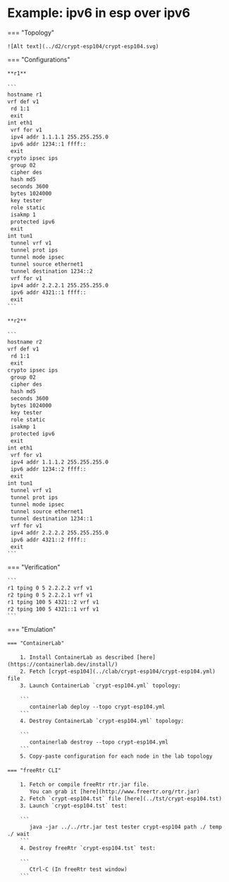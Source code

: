 # Example: ipv6 in esp over ipv6

=== "Topology"

    ![Alt text](../d2/crypt-esp104/crypt-esp104.svg)

=== "Configurations"

    **r1**

    ```
    hostname r1
    vrf def v1
     rd 1:1
     exit
    int eth1
     vrf for v1
     ipv4 addr 1.1.1.1 255.255.255.0
     ipv6 addr 1234::1 ffff::
     exit
    crypto ipsec ips
     group 02
     cipher des
     hash md5
     seconds 3600
     bytes 1024000
     key tester
     role static
     isakmp 1
     protected ipv6
     exit
    int tun1
     tunnel vrf v1
     tunnel prot ips
     tunnel mode ipsec
     tunnel source ethernet1
     tunnel destination 1234::2
     vrf for v1
     ipv4 addr 2.2.2.1 255.255.255.0
     ipv6 addr 4321::1 ffff::
     exit
    ```

    **r2**

    ```
    hostname r2
    vrf def v1
     rd 1:1
     exit
    crypto ipsec ips
     group 02
     cipher des
     hash md5
     seconds 3600
     bytes 1024000
     key tester
     role static
     isakmp 1
     protected ipv6
     exit
    int eth1
     vrf for v1
     ipv4 addr 1.1.1.2 255.255.255.0
     ipv6 addr 1234::2 ffff::
     exit
    int tun1
     tunnel vrf v1
     tunnel prot ips
     tunnel mode ipsec
     tunnel source ethernet1
     tunnel destination 1234::1
     vrf for v1
     ipv4 addr 2.2.2.2 255.255.255.0
     ipv6 addr 4321::2 ffff::
     exit
    ```

=== "Verification"

    ```
    r1 tping 0 5 2.2.2.2 vrf v1
    r2 tping 0 5 2.2.2.1 vrf v1
    r1 tping 100 5 4321::2 vrf v1
    r2 tping 100 5 4321::1 vrf v1
    ```

=== "Emulation"

    === "ContainerLab"

        1. Install ContainerLab as described [here](https://containerlab.dev/install/)  
        2. Fetch [crypt-esp104](../clab/crypt-esp104/crypt-esp104.yml) file  
        3. Launch ContainerLab `crypt-esp104.yml` topology:  

        ```
           containerlab deploy --topo crypt-esp104.yml  
        ```
        4. Destroy ContainerLab `crypt-esp104.yml` topology:  

        ```
           containerlab destroy --topo crypt-esp104.yml  
        ```
        5. Copy-paste configuration for each node in the lab topology

    === "freeRtr CLI"

        1. Fetch or compile freeRtr rtr.jar file.  
           You can grab it [here](http://www.freertr.org/rtr.jar)  
        2. Fetch `crypt-esp104.tst` file [here](../tst/crypt-esp104.tst)  
        3. Launch `crypt-esp104.tst` test:  

        ```
           java -jar ../../rtr.jar test tester crypt-esp104 path ./ temp ./ wait
        ```
        4. Destroy freeRtr `crypt-esp104.tst` test:  

        ```
           Ctrl-C (In freeRtr test window)
        ```

